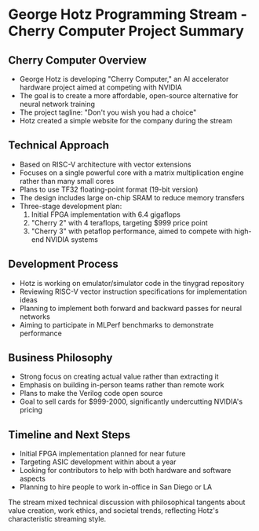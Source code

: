 # George Hotz Programming Stream - Cherry Computer Project Summary

## Cherry Computer Overview
- George Hotz is developing "Cherry Computer," an AI accelerator hardware project aimed at competing with NVIDIA
- The goal is to create a more affordable, open-source alternative for neural network training
- The project tagline: "Don't you wish you had a choice"
- Hotz created a simple website for the company during the stream

## Technical Approach
- Based on RISC-V architecture with vector extensions
- Focuses on a single powerful core with a matrix multiplication engine rather than many small cores
- Plans to use TF32 floating-point format (19-bit version)
- The design includes large on-chip SRAM to reduce memory transfers
- Three-stage development plan:
  1. Initial FPGA implementation with 6.4 gigaflops
  2. "Cherry 2" with 4 teraflops, targeting $999 price point
  3. "Cherry 3" with petaflop performance, aimed to compete with high-end NVIDIA systems

## Development Process
- Hotz is working on emulator/simulator code in the tinygrad repository
- Reviewing RISC-V vector instruction specifications for implementation ideas
- Planning to implement both forward and backward passes for neural networks
- Aiming to participate in MLPerf benchmarks to demonstrate performance

## Business Philosophy
- Strong focus on creating actual value rather than extracting it
- Emphasis on building in-person teams rather than remote work
- Plans to make the Verilog code open source
- Goal to sell cards for $999-2000, significantly undercutting NVIDIA's pricing

## Timeline and Next Steps
- Initial FPGA implementation planned for near future
- Targeting ASIC development within about a year
- Looking for contributors to help with both hardware and software aspects
- Planning to hire people to work in-office in San Diego or LA

The stream mixed technical discussion with philosophical tangents about value creation, work ethics, and societal trends, reflecting Hotz's characteristic streaming style.